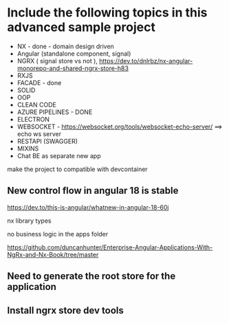 # Include the following topics in this advanced sample project
- NX - done - domain design driven
- Angular (standalone component, signal)
- NGRX ( signal store vs  not ), https://dev.to/dnlrbz/nx-angular-monorepo-and-shared-ngrx-store-h83
- RXJS
- FACADE - done 
- SOLID
- OOP
- CLEAN CODE
- AZURE PIPELINES - DONE
- ELECTRON
- WEBSOCKET - https://websocket.org/tools/websocket-echo-server/ ==> echo ws server
- RESTAPI (SWAGGER)
- MIXINS
- Chat BE as separate new app

make the project to compatible with devcontainer

## New control flow in angular 18 is stable
https://dev.to/this-is-angular/whatnew-in-angular-18-60j

nx library types

no business logic in the apps folder 

https://github.com/duncanhunter/Enterprise-Angular-Applications-With-NgRx-and-Nx-Book/tree/master

## Need to generate the root store for the application
## Install ngrx store dev tools
